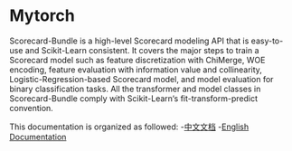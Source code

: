 

# Mytorch
Scorecard-Bundle is a high-level Scorecard modeling API that is easy-to-use and Scikit-Learn consistent. It covers the major steps to train a Scorecard model such as feature discretization with ChiMerge, WOE encoding, feature evaluation with information value and collinearity, Logistic-Regression-based Scorecard model, and model evaluation for binary classification tasks. All the transformer and model classes in Scorecard-Bundle comply with Scikit-Learn‘s fit-transform-predict convention.

This documentation is organized as followed:
-[中文文档]()
-[English Documentation]()